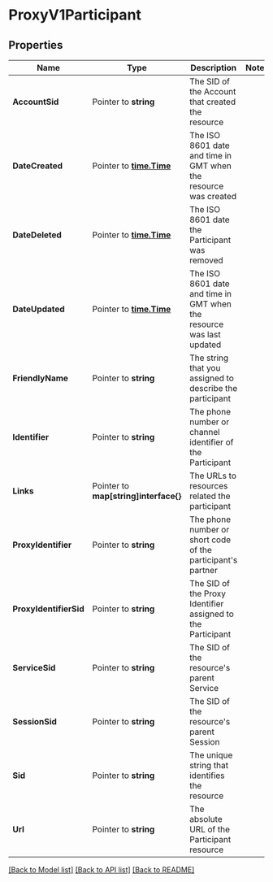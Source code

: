 # ProxyV1Participant

## Properties

Name | Type | Description | Notes
------------ | ------------- | ------------- | -------------
**AccountSid** | Pointer to **string** | The SID of the Account that created the resource |
**DateCreated** | Pointer to [**time.Time**](time.Time.md) | The ISO 8601 date and time in GMT when the resource was created |
**DateDeleted** | Pointer to [**time.Time**](time.Time.md) | The ISO 8601 date the Participant was removed |
**DateUpdated** | Pointer to [**time.Time**](time.Time.md) | The ISO 8601 date and time in GMT when the resource was last updated |
**FriendlyName** | Pointer to **string** | The string that you assigned to describe the participant |
**Identifier** | Pointer to **string** | The phone number or channel identifier of the Participant |
**Links** | Pointer to **map[string]interface{}** | The URLs to resources related the participant |
**ProxyIdentifier** | Pointer to **string** | The phone number or short code of the participant's partner |
**ProxyIdentifierSid** | Pointer to **string** | The SID of the Proxy Identifier assigned to the Participant |
**ServiceSid** | Pointer to **string** | The SID of the resource's parent Service |
**SessionSid** | Pointer to **string** | The SID of the resource's parent Session |
**Sid** | Pointer to **string** | The unique string that identifies the resource |
**Url** | Pointer to **string** | The absolute URL of the Participant resource |

[[Back to Model list]](../README.md#documentation-for-models) [[Back to API list]](../README.md#documentation-for-api-endpoints) [[Back to README]](../README.md)


